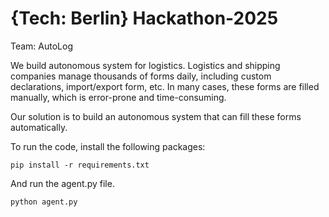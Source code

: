 # {Tech: Berlin} Hackathon-2025
Team: AutoLog

We build autonomous system for logistics. Logistics and shipping companies manage thousands of forms daily, including custom declarations, import/export form, etc. In many cases, these forms are filled manually, which is error-prone and time-consuming.

Our solution is to build an autonomous system that can fill these forms automatically.

To run the code, install the following packages:
```
pip install -r requirements.txt
```

And run the agent.py file.
```
python agent.py
```

